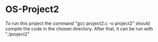 # OS-Project2

To run this project the command
  "gcc project2.c -o project2"
should compile the code in the chosen directory.
After that, it can be run with 
  "./project2"

